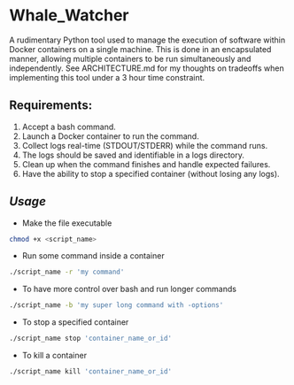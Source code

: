 # Whale_Watcher
A rudimentary Python tool used to manage the execution of software within Docker containers on a single machine. This is done in an encapsulated manner, allowing multiple containers to be run simultaneously and independently. See ARCHITECTURE.md for my thoughts on tradeoffs when implementing this tool under a 3 hour time constraint.

## Requirements:

1. Accept a bash command.
1. Launch a Docker container to run the command.
1. Collect logs real-time (STDOUT/STDERR) while the command runs.
1. The logs should be saved and identifiable in a logs directory.
1. Clean up when the command finishes and handle expected failures.
1. Have the ability to stop a specified container (without losing any logs).

## **_Usage_**

* Make the file executable

```bash
chmod +x <script_name>
```

* Run some command inside a container

```bash
./script_name -r 'my command'
  ```

* To have more control over bash and run longer commands

```bash
./script_name -b 'my super long command with -options'
```

* To stop a specified container

```bash
./script_name stop 'container_name_or_id'
```

* To kill a container

```bash
./script_name kill 'container_name_or_id'
```
